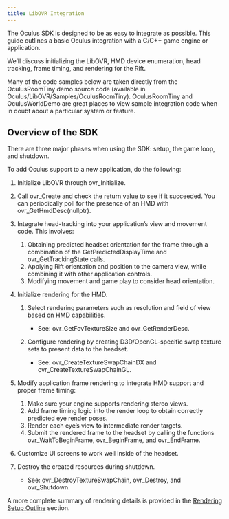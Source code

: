 ```yaml
---
title: LibOVR Integration
---
```

The Oculus SDK is designed to be as easy to integrate as possible. This guide outlines a basic Oculus integration with a C/C++ game engine or application.

We’ll discuss initializing the LibOVR, HMD device enumeration, head tracking, frame timing, and rendering for the Rift.

Many of the code samples below are taken directly from the OculusRoomTiny demo source code (available in Oculus/LibOVR/Samples/OculusRoomTiny). OculusRoomTiny and OculusWorldDemo are great places to view sample integration code when in doubt about a particular system or feature. 

## Overview of the SDK

There are three major phases when using the SDK: setup, the game loop, and shutdown.

To add Oculus support to a new application, do the following:

1. Initialize LibOVR through ovr\_Initialize.
2. Call ovr\_Create and check the return value to see if it succeeded. You can periodically poll for the presence of an HMD with ovr\_GetHmdDesc(nullptr).
3. Integrate head-tracking into your application’s view and movement code. This involves: 
	1. Obtaining predicted headset orientation for the frame through a combination of the GetPredictedDisplayTime and ovr\_GetTrackingState calls.
	2. Applying Rift orientation and position to the camera view, while combining it with other application controls.
	3. Modifying movement and game play to consider head orientation.
	
4. Initialize rendering for the HMD. 
	1. Select rendering parameters such as resolution and field of view based on HMD capabilities. 
		* See: ovr\_GetFovTextureSize and ovr\_GetRenderDesc.
		
	2. Configure rendering by creating D3D/OpenGL-specific swap texture sets to present data to the headset. 
		* See: ovr\_CreateTextureSwapChainDX and ovr\_CreateTextureSwapChainGL.
		
	
5. Modify application frame rendering to integrate HMD support and proper frame timing: 
	1. Make sure your engine supports rendering stereo views.
	2. Add frame timing logic into the render loop to obtain correctly predicted eye render poses.
	3. Render each eye’s view to intermediate render targets.
	4. Submit the rendered frame to the headset by calling the functions ovr\_WaitToBeginFrame, ovr\_BeginFrame, and ovr\_EndFrame.
	
6. Customize UI screens to work well inside of the headset.
7. Destroy the created resources during shutdown. 
	* See: ovr\_DestroyTextureSwapChain, ovr\_Destroy, and ovr\_Shutdown.
	
A more complete summary of rendering details is provided in the [Rendering Setup Outline](/documentation/pcsdk/latest/concepts/dg-render/#dg_render_distortion "The Oculus SDK makes use of a compositor process to present frames and handle distortion.") section.

